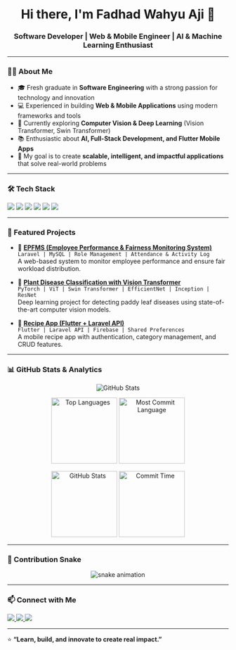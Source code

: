<h1 align="center">Hi there, I'm Fadhad Wahyu Aji 👋</h1>
<h3 align="center">Software Developer | Web & Mobile Engineer | AI & Machine Learning Enthusiast</h3>

---

### 👨‍💻 About Me
- 🎓 Fresh graduate in **Software Engineering** with a strong passion for technology and innovation  
- 💻 Experienced in building **Web & Mobile Applications** using modern frameworks and tools  
- 🔭 Currently exploring **Computer Vision & Deep Learning** (Vision Transformer, Swin Transformer)  
- 📚 Enthusiastic about **AI, Full-Stack Development, and Flutter Mobile Apps**  
- 🎯 My goal is to create **scalable, intelligent, and impactful applications** that solve real-world problems  

---

### 🛠 Tech Stack
<p>
  <img src="https://img.shields.io/badge/PHP-777BB4?style=for-the-badge&logo=php&logoColor=white"/>
  <img src="https://img.shields.io/badge/Laravel-FF2D20?style=for-the-badge&logo=laravel&logoColor=white"/>
  <img src="https://img.shields.io/badge/Flutter-02569B?style=for-the-badge&logo=flutter&logoColor=white"/>
  <img src="https://img.shields.io/badge/React%20Native-61DAFB?style=for-the-badge&logo=react&logoColor=black"/>
  <img src="https://img.shields.io/badge/MySQL-4479A1?style=for-the-badge&logo=mysql&logoColor=white"/>
  <img src="https://img.shields.io/badge/PyTorch-EE4C2C?style=for-the-badge&logo=pytorch&logoColor=white"/>
</p>

---

### 🚀 Featured Projects
- 🔹 **[EPFMS (Employee Performance & Fairness Monitoring System)](https://github.com/username/epfms)**  
  `Laravel | MySQL | Role Management | Attendance & Activity Log`  
  A web-based system to monitor employee performance and ensure fair workload distribution.

- 🔹 **[Plant Disease Classification with Vision Transformer](https://github.com/username/padi-disease-classification)**  
  `PyTorch | ViT | Swin Transformer | EfficientNet | Inception | ResNet`  
  Deep learning project for detecting paddy leaf diseases using state-of-the-art computer vision models.

- 🔹 **[Recipe App (Flutter + Laravel API)](https://github.com/username/recipe-app)**  
  `Flutter | Laravel API | Firebase | Shared Preferences`  
  A mobile recipe app with authentication, category management, and CRUD features.

---

### 📊 GitHub Stats & Analytics  

<p align="center">
  <img src="https://github-profile-summary-cards.vercel.app/api/cards/profile-details?username=fadhadwahyuaji&theme=tokyonight" alt="GitHub Stats"/>
</p>

<p align="center">
  <img src="https://github-profile-summary-cards.vercel.app/api/cards/repos-per-language?username=fadhadwahyuaji&theme=tokyonight" alt="Top Languages" height="150"/>
  <img src="https://github-profile-summary-cards.vercel.app/api/cards/most-commit-language?username=fadhadwahyuaji&theme=tokyonight" alt="Most Commit Language" height="150"/>
</p>

<p align="center">
  <img src="https://github-profile-summary-cards.vercel.app/api/cards/stats?username=fadhadwahyuaji&theme=tokyonight" alt="GitHub Stats" height="150"/>
  <img src="https://github-profile-summary-cards.vercel.app/api/cards/productive-time?username=fadhadwahyuaji&theme=tokyonight&utcOffset=7" alt="Commit Time" height="150"/>
</p>

---

### 🐍 Contribution Snake  
<p align="center">
  <img src="https://github.com/fadhadwahyuaji/fadhadwahyuaji/blob/output/github-contribution-grid-snake.svg" alt="snake animation"/>
</p>

---

### 📫 Connect with Me
<p>
  <a href="https://linkedin.com/in/username" target="_blank">
    <img src="https://img.shields.io/badge/LinkedIn-0077B5?style=for-the-badge&logo=linkedin&logoColor=white"/>
  </a>
  <a href="mailto:your.email@example.com">
    <img src="https://img.shields.io/badge/Email-D14836?style=for-the-badge&logo=gmail&logoColor=white"/>
  </a>
  <a href="https://username.github.io" target="_blank">
    <img src="https://img.shields.io/badge/Portfolio-000000?style=for-the-badge&logo=github&logoColor=white"/>
  </a>
</p>

---

⭐ **“Learn, build, and innovate to create real impact.”**  
